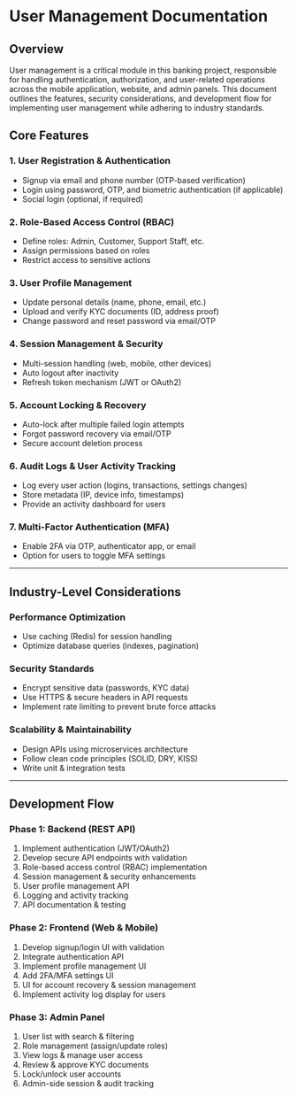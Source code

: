 # User Management Documentation

## Overview
User management is a critical module in this banking project, responsible for handling authentication, authorization, and user-related operations across the mobile application, website, and admin panels. This document outlines the features, security considerations, and development flow for implementing user management while adhering to industry standards.

## Core Features

### 1. User Registration & Authentication
- Signup via email and phone number (OTP-based verification)
- Login using password, OTP, and biometric authentication (if applicable)
- Social login (optional, if required)

### 2. Role-Based Access Control (RBAC)
- Define roles: Admin, Customer, Support Staff, etc.
- Assign permissions based on roles
- Restrict access to sensitive actions

### 3. User Profile Management
- Update personal details (name, phone, email, etc.)
- Upload and verify KYC documents (ID, address proof)
- Change password and reset password via email/OTP

### 4. Session Management & Security
- Multi-session handling (web, mobile, other devices)
- Auto logout after inactivity
- Refresh token mechanism (JWT or OAuth2)

### 5. Account Locking & Recovery
- Auto-lock after multiple failed login attempts
- Forgot password recovery via email/OTP
- Secure account deletion process

### 6. Audit Logs & User Activity Tracking
- Log every user action (logins, transactions, settings changes)
- Store metadata (IP, device info, timestamps)
- Provide an activity dashboard for users

### 7. Multi-Factor Authentication (MFA)
- Enable 2FA via OTP, authenticator app, or email
- Option for users to toggle MFA settings

---

## Industry-Level Considerations

### Performance Optimization
- Use caching (Redis) for session handling
- Optimize database queries (indexes, pagination)

### Security Standards
- Encrypt sensitive data (passwords, KYC data)
- Use HTTPS & secure headers in API requests
- Implement rate limiting to prevent brute force attacks

### Scalability & Maintainability
- Design APIs using microservices architecture
- Follow clean code principles (SOLID, DRY, KISS)
- Write unit & integration tests

---

## Development Flow

### **Phase 1: Backend (REST API)**
1. Implement authentication (JWT/OAuth2)
2. Develop secure API endpoints with validation
3. Role-based access control (RBAC) implementation
4. Session management & security enhancements
5. User profile management API
6. Logging and activity tracking
7. API documentation & testing

### **Phase 2: Frontend (Web & Mobile)**
1. Develop signup/login UI with validation
2. Integrate authentication API
3. Implement profile management UI
4. Add 2FA/MFA settings UI
5. UI for account recovery & session management
6. Implement activity log display for users

### **Phase 3: Admin Panel**
1. User list with search & filtering
2. Role management (assign/update roles)
3. View logs & manage user access
4. Review & approve KYC documents
5. Lock/unlock user accounts
6. Admin-side session & audit tracking
